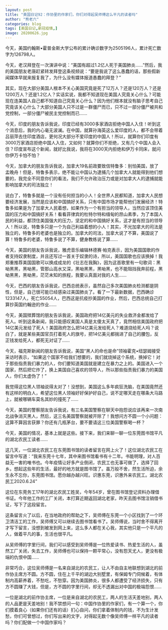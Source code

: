 ```yaml
---
layout: post
title: "美国日记92：作协里的作家们，你们对得起吴师傅这么平凡的读者吗"
author: "熊老六"
categories: blog
tags: [美国日记,新冠疫情,]
image: 20200626.jpg
---
```

​​今天，美国约翰斯•霍普金斯大学公布的累计确诊数字为2505196人，累计死亡数字为126798人。

今天，老汉拜登在一次演讲中说：“美国有超过1.2亿人死于美国肺炎……”然后，我的美国朋友老唐赶紧转发拜登这条视频说：“要是我说了这么愚蠢的话，那些假新闻媒体早就来报复我了，为什么没有媒体报道愚蠢的拜登？”

其实，现在大部分美国人根本不关心美国究竟是死了12万人？还是120万人？还是1200万人？还是1.2亿人？实话实说，我都不知道现在美国人究竟关心什么？可能现在连美国人自己都不知道自己究竟关心什么？因为他们根本就没有脑子思考自己究竟该关心什么？大部分美国人只不过是一群僵尸而已，只不过一部分僵尸被共和党控制，一部分僵尸被民主党控制而已……

今天，印度的朋友告诉我说，印度已经有3000多家酒店拒绝中国人入住！听到这个消息后，我的内心毫无波澜。在中国，就算孙海英这么爱印度的人，都不会带着吕丽萍去住印度酒店，更何况大部分不爱印度的中国人！所以，就算你们印度有3000万家酒店拒绝中国人入住，又如何？就算你们不拒绝，又有几个中国人会入住？印度宣布这个新闻，就好比我说，我将在3000天内拒绝和伊万卡同床，就问你伊万卡怕不怕？

今天，加拿大的朋友告诉我说，加拿大19名前政要致信特鲁多：别怕美国，放了孟晚舟！但是，特鲁多表示，绝不能让中国认为逮捕几个加拿大人就能得到他们想要的，我完全不同意你们的看法，我们不允许政治压力或是对加拿大人的逮捕就能影响加拿大的司法独立！

说白了，特鲁多就是一个没有任何担当的小人！全世界人民都知道，加拿大人民想要经济发展，当然是应该和中国搞好关系，只有中国市场才能帮他们发展经济！特鲁多如果是为了加拿大人民着想，如果作为一个有担当的领导人，当然应该顶住美国的压力和中国搞好关系！看看菲律宾的杜特尔特和缅甸的昂山素季，为了本国人民的利益，都顶住美国强大的压力，坚定的和中国搞好关系，这才是有担当的领导人！所以说，特鲁多只是一个为自己利益着想的小人！其实，不光加拿大的司法是独立的，特鲁多的老婆也是独立的。加拿大的司法，加拿大说了不算，美国说了算！特鲁多的老婆，特鲁多说了不算，健身教练说了算……

今天，美国的朋友告诉我说，雅虎音乐编辑林德赛·帕克表示，因为美国国歌的作者支持奴隶制度，并且还写过一首关于奴隶的诗，所以，美国国歌也应该换掉！我郑重推荐美国国歌可以换成成龙的《壮志在我胸》，因为这首歌里有一句歌词：黑呦黑黑，黑呦黑，管那山高水又深，黑呦黑黑，黑呦黑，也不能阻挡我奔前程，黑呦黑黑，黑呦黑，茫茫未知的旅程，我要认真面对我的人生……

今天，巴西的朋友告诉我说，巴西总统表示，虽然自己多次美国肺炎检测都是阴性，但是，自己很可能已经感染过美国肺炎了。看了一下最新数据，巴西确诊1233147人，死亡55054人，巴西这是抗疫抄美国的作业，然后，巴西总统自己打算抄英国约翰逊的作业……

今天，美国殡葬馆的朋友告诉我说，美国政府把14亿美元的失业救济金都发给了死人。听到这条新闻，我只能感叹美国人真是太傻太天真了，竟然相信美国政府把14亿美元发给了死人！美国政府怎么把14亿美元发给死人？难道烧给死人吗？说白了，就是某些美国官员打着死人的旗号，把14亿美元都揣进了自己的腰包，反正钱发给死人，都死无对证了……

今天，福克斯新闻的朋友告诉我说，美国“黑人的命也是命”领袖霍克•纽瑟姆接受采访时表示，“如果这个国家不给我们想要的，我们就烧掉这个系统，换掉它！对于那些指责我们暴力的人，你们要知道美国就是建立在暴力之上的。美国进入一个国家，然后把它炸了，换上美国自己喜欢的领导人，所以那些指责我们暴力的美国人，你们太虚伪了！”

我觉得这位黑人领袖说得太对了！没想到，美国这么多年疯狂洗脑，在美国竟然还有这样的明白人，希望这位黑人领袖好好保护好自己，说不定哪天走在哪条大马路上，就被哪辆车莫名其妙的撞死了……

今天，美国的警察朋友告诉我说，有三名美国警察在聊天中抱怨说应该再来一次南北战争消灭黑人，然后，这三名美国警察就被开除了！我想问方不圆一个小问题：这算不算因言获罪？你还有几瓶茅台，要不要请这三位美国警察喝一杯？

今天，美国的情况，基本上就是这些。接下来，我们来聊一聊一位东莞图书馆平凡的湖北农民工读者……

这几天，一位湖北农民工在东莞图书馆的读者留言在网上火了！这位湖北农民工在留言中写道：“我来东莞十七年，其中来图书馆看书有十二年。书能明理，对人百益无一害的唯书也。今年疫情让好多产业倒闭，农民工也无事可做了，选择了回乡。想起这些年的生活，最好的地方就是图书馆了。虽万般不舍，然生活所迫，余生永不忘你，东莞图书馆。愿你越办越兴旺。识惠东莞，识惠外来农民工。湖北农民工2020.6.24”

这位在东莞务工17年的湖北农民工姓吴，今年54岁，曾在图书馆登记资料办理借书证。今年他工作的工厂关闭，本打算近期返回湖北老家，昨天去图书馆注销借书证，写下了这段留言。

这条留言火了以后，在当地政府的帮助之下，吴师傅在东莞一个小区找到了一个环卫清洁工的工作，吴师傅又可以继续去图书馆看书了。吴师傅说，当时舍不得离开才写下留言，没想到被发到网上来，这么多人都在关心我，其实他只是一个平凡的人，做着平凡的事，生活也很平凡。

从吴师傅的字里行间，我们可以感受到吴师傅是一位热爱读书、热爱生活的人，虽然工厂关闭，失去工作，吴师傅也可以保持一颗平常心，没有怨天尤人，更没有极端的仇恨中国……

非常巧合，这位吴师傅是一名来自湖北的农民工，让人不由自主地联想到湖北的前作协主席方不圆。方不圆，住在上千平的湖边大别墅里，有保姆专门伺候着，有体制内高薪养着，不愁吃，不愁穿。因为美国肺炎，很多人都遭受了经济损失，只有方不圆赚了大钱，但是，方不圆的字里行间，却无不透漏出对中国的极端怨恨……

一位是湖北的前作协主席，一位是来自湖北的农民工，两人的生活天差地别，两人的人品更是天差地别！我不禁想问一句：中国作协里的作家们，有一个算一个，你们摸着良心（如果你们还有的话）扪心自问，你们拿着体制内的钱，不为生计发愁，你们可曾想过，你们写出来的文字，对得起无数个像吴师傅一样平凡的读者吗？你们配做一个中国作家吗？
